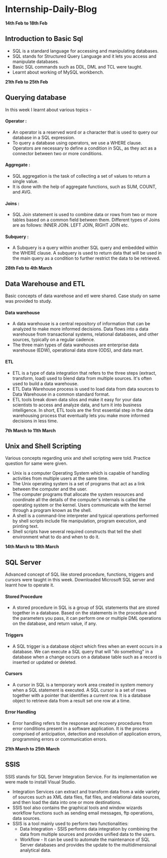 # Internship-Daily-Blog
<!----------------------------------------------------------------------------------------------------------------------------->

**14th Feb to 18th Feb**
## Introduction to Basic Sql
- SQL is a standard language for accessing and manipulating databases.
- SQL stands for Structured Query Language and it lets you access and manipulate databases.
- Basic SQL commands such as DDL, DML and TCL were taught.
- Learnt about working of MySQL workbench.

<!----------------------------------------------------------------------------------------------------------------------------->

**21th Feb to 25th Feb**
## Querying database
In this week I learnt about various topics - 
#### Operator :
* An operator is a reserved word or a character that is used to query our database in a SQL expression.
* To query a database using operators, we use a WHERE clause. Operators are necessary to define a condition in SQL, as they act as a connector between two or more conditions.

#### Aggregate :
* SQL aggregation is the task of collecting a set of values to return a single value. 
* It is done with the help of aggregate functions, such as SUM, COUNT, and AVG.

#### Joins :
* SQL Join statement is used to combine data or rows from two or more tables based on a common field between them. Different types of Joins are as follows: INNER JOIN. LEFT JOIN, RIGHT JOIN etc.

#### Subquery : 
* A Subquery is a query within another SQL query and embedded within the WHERE clause. A subquery is used to return data that will be used in the main query as a condition to further restrict the data to be retrieved.

<!----------------------------------------------------------------------------------------------------------------------------->

**28th Feb to 4th March**
## Data Warehouse and ETL
Basic concepts of data warehose and etl were shared. Case study on same was provided to study.
#### Data warehouse
* A data warehouse is a central repository of information that can be analyzed to make more informed decisions. Data flows into a data warehouse from transactional systems, relational databases, and other sources, typically on a regular cadence.
* The three main types of data warehouses are enterprise data warehouse (EDW), operational data store (ODS), and data mart.

#### ETL
* ETL is a type of data integration that refers to the three steps (extract, transform, load) used to blend data from multiple sources. It's often used to build a data warehouse.
* ETL Data Warehouse process is used to load data from data sources to Data Warehouse in a common standard format. 
* ETL tools break down data silos and make it easy for your data scientists to access and analyze data, and turn it into business intelligence. In short, ETL tools are the first essential step in the data warehousing process that eventually lets you make more informed decisions in less time.

<!----------------------------------------------------------------------------------------------------------------------------->

**7th March to 11th March**
## Unix and Shell Scripting
Various concepts regarding unix and shell scripting were told. Practice question for same were given.
- Unix is a computer Operating System which is capable of handling activities from multiple users at the same time. 
- The Unix operating system is a set of programs that act as a link between the computer and the user.
- The computer programs that allocate the system resources and coordinate all the details of the computer's internals is called the operating system or the kernel. Users communicate with the kernel through a program known as the shell. 
- A shell is a command-line interpreter and typical operations performed by shell scripts include file manipulation, program execution, and printing text.
- Shell scripts have several required constructs that tell the shell environment what to do and when to do it. 

<!----------------------------------------------------------------------------------------------------------------------------->

**14th March to 18th March**
## SQL Server 
Advanced concept of SQL like stored procedure, functions, triggers and cursors were taught in this week. Downloaded Microsoft SQL server and learnt how to operate it. 
#### Stored Procedure
- A stored procedure in SQL is a group of SQL statements that are stored together in a database. Based on the statements in the procedure and the parameters you pass, it can perform one or multiple DML operations on the database, and return value, if any.

#### Triggers
- A SQL trigger is a database object which fires when an event occurs in a database. We can execute a SQL query that will "do something" in a database when a change occurs on a database table such as a record is inserted or updated or deleted.

#### Cursors
- A cursor in SQL is a temporary work area created in system memory when a SQL statement is executed. A SQL cursor is a set of rows together with a pointer that identifies a current row. It is a database object to retrieve data from a result set one row at a time.

#### Error Handling
- Error handling refers to the response and recovery procedures from error conditions present in a software application. It is the process comprised of anticipation, detection and resolution of application errors, programming errors or communication errors.

<!----------------------------------------------------------------------------------------------------------------------------->

**21th March to 25th March**
## SSIS
SSIS stands for SQL Server Integration Service. For its implementation we were made to install Visual Studio. 
- Integration Services can extract and transform data from a wide variety of sources such as XML data files, flat files, and relational data sources, and then load the data into one or more destinations.
- SSIS tool also contains the graphical tools and window wizards workflow functions such as sending email messages, ftp operations, data sources.
- SSIS is a tool mainly used to perform two functionalities:
  * Data Integration - SSIS performs data integration by combining the data from multiple sources and provides unified data to the users.
  * Workflow -  It can be used to automate the maintenance of SQL Server databases and provides the update to the multidimensional analytical data.
